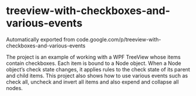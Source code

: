 # treeview-with-checkboxes-and-various-events
Automatically exported from code.google.com/p/treeview-with-checkboxes-and-various-events

The project is an example of working with a WPF TreeView whose items contain checkboxes.
Each item is bound to a Node object. When a Node object’s check state changes, it applies rules to the check state of its parent and child items.
This project also shows how to use various events such as check all, uncheck and invert all items and also expend and collapse all nodes.

